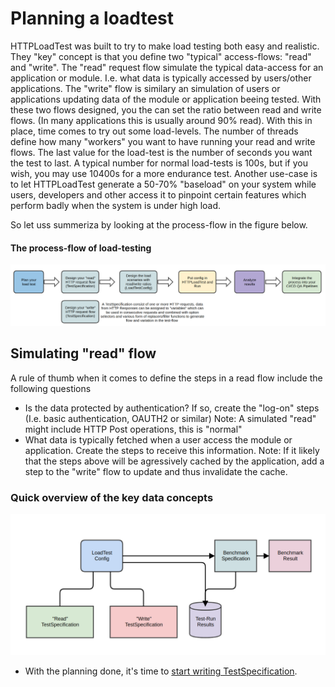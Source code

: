 # Planning a loadtest

HTTPLoadTest was built to try to make load testing both easy and realistic. They "key" concept is that you define two "typical" access-flows: "read" and "write".
The "read" request flow simulate the typical data-access for an application or module. I.e. what data is typically accessed by users/other applications. The "write" 
flow is similary an simulation of users or applications updating data of the module or application beeing tested. With these two flows designed, you the can set the 
ratio between read and write flows. (In many applications this is usually around 90% read).  With this in place, time comes to try out some load-levels. The number 
of threads define how many "workers" you want to have running your read and write flows.  The last value for the load-test is the number of seconds you want the test 
to last.  A typical number for normal load-tests is 100s, but if you wish, you may use 10400s for a more endurance test.  Another use-case is to let HTTPLoadTest 
generate a 50-70% "baseload" on your system while users, developers and other access it to pinpoint certain features which perform badly when the system is under 
high load.

So let uss summeriza by looking at the process-flow in the figure below. 

#### The process-flow of load-testing

![The flow of LoadTest investments](https://github.com/Cantara/HTTPLoadTest-Baseline/raw/master/images/HTTPLoadTest-FullProcessFlow.png)


## Simulating "read" flow

A rule of thumb when it comes to define the steps in a read flow include the following questions
 - Is the data protected by authentication?  If so, create the "log-on" steps (I.e.  basic authentication, OAUTH2 or similar)
    Note: A simulated "read" might include HTTP Post operations, this is "normal"
 - What data is typically fetched when a user access the module or application. Create the steps to receive this information. 
    Note: If it likely that the steps above will be agressively cached by the application, add a step to the "write" flow to update and thus invalidate
    the cache.
       

### Quick overview of the key data concepts
![The LoadTest data structures](https://github.com/Cantara/HTTPLoadTest-Baseline/raw/master/images/HTTPLoadTest-DataStructures.png)


* With the planning done, it's time to [start writing TestSpecification](02-testspecification.md).